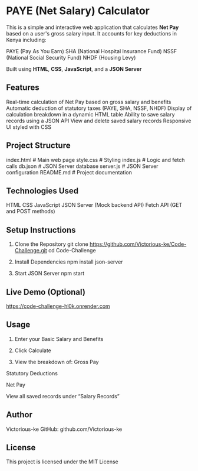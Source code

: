 # PAYE (Net Salary) Calculator

This is a simple and interactive web application that calculates **Net Pay** based on a user's gross salary input. It accounts for key deductions in Kenya including:

PAYE (Pay As You Earn)
SHA (National Hospital Insurance Fund)
NSSF (National Social Security Fund)
NHDF (Housing Levy)

Built using **HTML**, **CSS**, **JavaScript**, and a **JSON Server** 



## Features

Real-time calculation of Net Pay based on gross salary and benefits
Automatic deduction of statutory taxes (PAYE, SHA, NSSF, NHDF)
Display of calculation breakdown in a dynamic HTML table
Ability to save salary records using a JSON API
View and delete saved salary records
Responsive UI styled with CSS



## Project Structure

index.html           # Main web page
style.css            # Styling
index.js             # Logic and fetch calls
db.json              # JSON Server database
server.js            # JSON Server configuration
README.md            # Project documentation


## Technologies Used
HTML
CSS
JavaScript
JSON Server (Mock backend API)
Fetch API (GET and POST methods)

## Setup Instructions
1. Clone the Repository
git clone https://github.com/Victorious-ke/Code-Challenge.git
cd Code-Challenge

2. Install Dependencies
npm install json-server

3. Start JSON Server
npm start


## Live Demo (Optional)
 https://code-challenge-hl0k.onrender.com

## Usage
1. Enter your Basic Salary and Benefits
2. Click Calculate

3. View the breakdown of:
Gross Pay

Statutory Deductions

Net Pay

View all saved records under “Salary Records”



## Author
Victorious-ke
GitHub: github.com/Victorious-ke

## License
This project is licensed under the MIT License 











